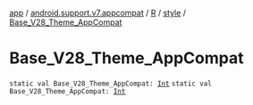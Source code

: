 [app](../../../index.md) / [android.support.v7.appcompat](../../index.md) / [R](../index.md) / [style](index.md) / [Base_V28_Theme_AppCompat](./-base_-v28_-theme_-app-compat.md)

# Base_V28_Theme_AppCompat

`static val Base_V28_Theme_AppCompat: `[`Int`](https://kotlinlang.org/api/latest/jvm/stdlib/kotlin/-int/index.html)
`static val Base_V28_Theme_AppCompat: `[`Int`](https://kotlinlang.org/api/latest/jvm/stdlib/kotlin/-int/index.html)